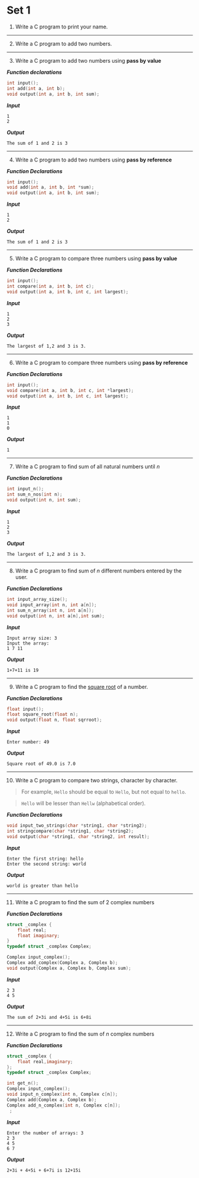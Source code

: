 # Set 1

1. Write a C program to print your name.

---

2. Write a C program to add two numbers.

---

3. Write a C program to add two numbers using **pass by value**

***Function declarations***

```c
int input();
int add(int a, int b);
void output(int a, int b, int sum);
```

***Input***

```
1
2
```

***Output***

```
The sum of 1 and 2 is 3
```

---

4. Write a C program to add two numbers using **pass by reference**

***Function Declarations***

```c
int input();
void add(int a, int b, int *sum);
void output(int a, int b, int sum);
```

***Input***

```
1
2
```

***Output***

```
The sum of 1 and 2 is 3
```

---

5. Write a C program to compare three numbers using **pass by value**

***Function Declarations***

```c
int input();
int compare(int a, int b, int c);
void output(int a, int b, int c, int largest);
```

***Input***

```
1
2
3
```

***Output***

```
The largest of 1,2 and 3 is 3.
```


---

6. Write a C program to compare three numbers using **pass by reference**

***Function Declarations***

```c
int input();
void compare(int a, int b, int c, int *largest);
void output(int a, int b, int c, int largest);
```

***Input***

```
1
1
0
```

***Output***

```
1
```

---


7. Write a C program to find sum of all natural numbers until _n_

***Function Declarations***

```c
int input_n();
int sum_n_nos(int n);
void output(int n, int sum);
```

***Input***
```
1
2
3
```


***Output***
```
The largest of 1,2 and 3 is 3.
```

---

8. Write a C program to find sum of _n_ different numbers entered by the user.

***Function Declarations***

```c
int input_array_size();
void input_array(int n, int a[n]);
int sum_n_array(int n, int a[n]);
void output(int n, int a[n],int sum);
```

***Input***
```
Input array size: 3
Input the array:
1 7 11
```

***Output***
```
1+7+11 is 19
```

---

9. Write a C program to find the [square root](https://en.wikipedia.org/wiki/Methods_of_computing_square_roots#Babylonian_method) of a number.

***Function Declarations***
```c
float input();
float square_root(float n);
void output(float n, float sqrroot);
```

***Input***
```
Enter number: 49
```

***Output***
```
Square root of 49.0 is 7.0
```

---

10. Write a C program to compare two strings, character by character.

> For example, `Hello` should be equal to `Hello`, but not equal to `hello`.

> `Hello` will be lesser than `Hellw` (alphabetical order).

***Function Declarations***

```c
void input_two_strings(char *string1, char *string2);
int stringcompare(char *string1, char *string2);
void output(char *string1, char *string2, int result);
```

***Input***
```
Enter the first string: hello
Enter the second string: world
```

***Output***
```
world is greater than hello
```

---

11. Write a C program to find the sum of 2 complex numbers

***Function Declarations***
```c
struct _complex {
	float real;
	float imaginary;
}
typedef struct _complex Complex;

Complex input_complex();
Complex add_complex(Complex a, Complex b);
void output(Complex a, Complex b, Complex sum);
```

***Input***
```
2 3
4 5
```

***Output***
```
The sum of 2+3i and 4+5i is 6+8i
```
---

12. Write a C program to find the sum of _n_ complex numbers

***Function Declarations***
```c
struct _complex {
	float real,imaginary;
};
typedef struct _complex Complex;

int get_n();
Complex input_complex();
void input_n_complex(int n, Complex c[n]);
Complex add(Complex a, Complex b);
Complex add_n_complex(int n, Complex c[n]);
 ;
```

***Input***
 ```
Enter the number of arrays: 3
2 3
4 5
6 7
```
***Output***
```
2+3i + 4+5i + 6+7i is 12+15i
```

